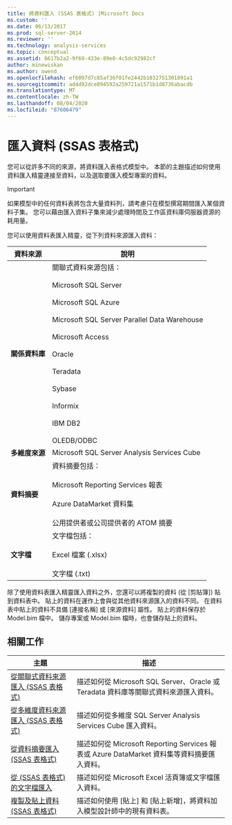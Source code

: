 ```yaml
---
title: 將資料匯入 (SSAS 表格式) |Microsoft Docs
ms.custom: ''
ms.date: 06/13/2017
ms.prod: sql-server-2014
ms.reviewer: ''
ms.technology: analysis-services
ms.topic: conceptual
ms.assetid: 6617b2a2-9f69-433e-89e0-4c5dc92982cf
author: minewiskan
ms.author: owend
ms.openlocfilehash: ef6097d7c85af36f01fe2442b1032751301891a1
ms.sourcegitcommit: ad4d92dce894592a259721a1571b1d8736abacdb
ms.translationtype: MT
ms.contentlocale: zh-TW
ms.lasthandoff: 08/04/2020
ms.locfileid: "87606479"
---
```

# <a name="import-data-ssas-tabular"></a>匯入資料 (SSAS 表格式)
  您可以從許多不同的來源，將資料匯入表格式模型中。 本節的主題描述如何使用資料匯入精靈連接至資料，以及選取要匯入模型專案的資料。  
  
> [!IMPORTANT]  
>  如果模型中的任何資料表將包含大量資料列，請考慮只在模型撰寫期間匯入某個資料子集。 您可以藉由匯入資料子集來減少處理時間及工作區資料庫伺服器資源的耗用量。  
  
 您可以使用資料表匯入精靈，從下列資料來源匯入資料：  
  
|**資料來源**|**說明**|  
|---------------------|---------------------|  
|**關係資料庫**|關聯式資料來源包括：<br /><br /> Microsoft SQL Server<br /><br /> Microsoft SQL Azure<br /><br /> Microsoft SQL Server Parallel Data Warehouse<br /><br /> Microsoft Access<br /><br /> Oracle<br /><br /> Teradata<br /><br /> Sybase<br /><br /> Informix<br /><br /> IBM DB2<br /><br /> OLEDB/ODBC|  
|**多維度來源**|Microsoft SQL Server Analysis Services Cube|  
|**資料摘要**|資料摘要包括：<br /><br /> Microsoft Reporting Services 報表<br /><br /> Azure DataMarket 資料集<br /><br /> 公用提供者或公司提供者的 ATOM 摘要|  
|**文字檔**|文字檔包括：<br /><br /> Excel 檔案 (.xlsx)<br /><br /> 文字檔 (.txt)|  
  
 除了使用資料表匯入精靈匯入資料之外，您還可以將複製的資料 (從 [剪貼簿]) 貼到資料表中。 貼上的資料在運作上會與從其他資料來源匯入的資料不同。 在資料表中貼上的資料不具備 [連接名稱] 或 [來源資料] 屬性。 貼上的資料保存於 Model.bim 檔中。 儲存專案或 Model.bim 檔時，也會儲存貼上的資料。  
  
## <a name="related-tasks"></a>相關工作  
  
|主題|描述|  
|-----------|-----------------|  
|[從關聯式資料來源匯入 &#40;SSAS 表格式&#41;](import-from-a-relational-data-source-ssas-tabular.md)|描述如何從 Microsoft SQL Server、Oracle 或 Teradata 資料庫等關聯式資料來源匯入資料。|  
|[從多維度資料來源匯入 &#40;SSAS 表格式&#41;](import-from-a-multidimensional-data-source-ssas-tabular.md)|描述如何從多維度 SQL Server Analysis Services Cube 匯入資料。|  
|[從資料摘要匯入 &#40;SSAS 表格式&#41;](import-from-a-data-feed-ssas-tabular.md)|描述如何從 Microsoft Reporting Services 報表或 Azure DataMarket 資料集等資料摘要匯入資料。|  
|[從 &#40;SSAS 表格式&#41;的文字檔匯入](import-from-a-text-file-ssas-tabular.md)|描述如何從 Microsoft Excel 活頁簿或文字檔匯入資料。|  
|[複製及貼上資料 &#40;SSAS 表格式&#41;](copy-and-paste-data-ssas-tabular.md)|描述如何使用 [貼上] 和 [貼上新增]，將資料加入模型設計師中的現有資料表。|  
  
  
